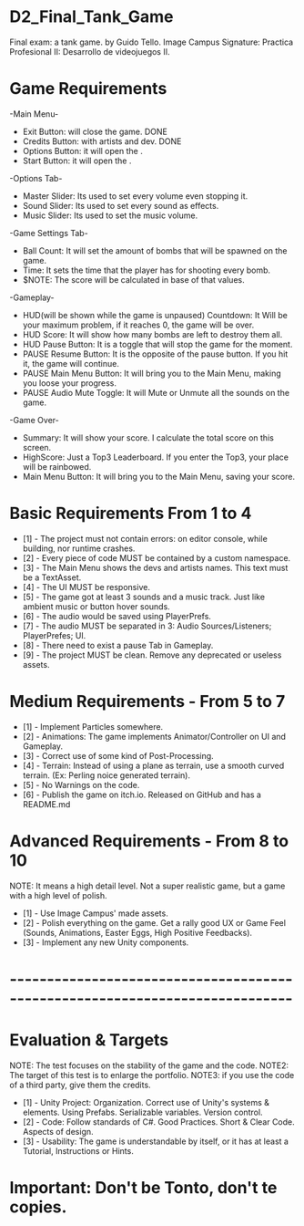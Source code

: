# D2_Final_Tank_Game
 Final exam: a tank game. by Guido Tello.
 Image Campus Signature: Practica Profesional II: Desarrollo de videojuegos II.

# Game Requirements
 -Main Menu-
   * Exit Button: will close the game. DONE
   * Credits Button: with artists and dev. DONE
   * Options Button: it will open the <Options Tab>.
   * Start Button: it will open the <Game Settings Tab>.

 -Options Tab-
   * Master Slider: Its used to set every volume even stopping it.
   * Sound Slider: Its used to set every sound as effects.
   * Music Slider: Its used to set the music volume.

 -Game Settings Tab-
   * Ball Count: It will set the amount of bombs that will be spawned on the game.
   * Time: It sets the time that the player has for shooting every bomb.
   * $NOTE: The score will be calculated in base of that values.

 -Gameplay-
   * HUD(will be shown while the game is unpaused) Countdown: It Will be your maximum problem, if it reaches 0, the game will be over. 
   * HUD Score: It will show how many bombs are left to destroy them all.
   * HUD Pause Button: It is a toggle that will stop the game for the moment.
   * PAUSE Resume Button: It is the opposite of the pause button. If you hit it, the game will continue.
   * PAUSE Main Menu Button: It will bring you to the Main Menu, making you loose your progress.
   * PAUSE Audio Mute Toggle: It will Mute or Unmute all the sounds on the game.

 -Game Over-
   * Summary: It will show your score. I calculate the total score on this screen.
   * HighScore: Just a Top3 Leaderboard. If you enter the Top3, your place will be rainbowed.
   * Main Menu Button: It will bring you to the Main Menu, saving your score.

# Basic Requirements From 1 to 4
* [1] - The project must not contain errors: on editor console, while building, nor runtime crashes.
* [2] - Every piece of code MUST be contained by a custom namespace.
* [3] - The Main Menu shows the devs and artists names. This text must be a TextAsset.
* [4] - The UI MUST be responsive.
* [5] - The game got at least 3 sounds and a music track. Just like ambient music or button hover sounds.
* [6] - The audio would be saved using PlayerPrefs.
* [7] - The audio MUST be separated in 3: Audio Sources/Listeners; PlayerPrefes; UI.
* [8] - There need to exist a pause Tab in Gameplay.
* [9] - The project MUST be clean. Remove any deprecated or useless assets.

# Medium Requirements - From 5 to 7
* [1] - Implement Particles somewhere.
* [2] - Animations: The game implements Animator/Controller on UI and Gameplay.
* [3] - Correct use of some kind of Post-Processing.
* [4] - Terrain: Instead of using a plane as terrain, use a smooth curved terrain. (Ex: Perling noice generated terrain).
* [5] - No Warnings on the code.
* [6] - Publish the game on itch.io. Released on GitHub and has a README.md

# Advanced Requirements - From 8 to 10
NOTE: It means a high detail level. Not a super realistic game, but a game with a high level of polish.
* [1] - Use Image Campus' made assets.
* [2] - Polish everything on the game. Get a rally good UX or Game Feel (Sounds, Animations, Easter Eggs, High Positive Feedbacks).
* [3] - Implement any new Unity components.

# ----------------------------------------------------------------------------

# Evaluation & Targets
NOTE: The test focuses on the stability of the game and the code.
NOTE2: The target of this test is to enlarge the portfolio.
NOTE3: if you use the code of a third party, give them the credits.
* [1] - Unity Project: Organization. Correct use of Unity's systems & elements. Using Prefabs. Serializable variables. Version control.
* [2] - Code: Follow standards of C#. Good Practices. Short & Clear Code. Aspects of design.
* [3] - Usability: The game is understandable by itself, or it has at least a Tutorial, Instructions or Hints.

# Important: Don't be Tonto, don't te copies.





















